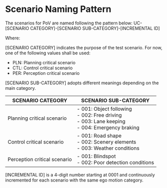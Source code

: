 # Scenario Naming Pattern

The scenarios for PoV are named following the pattern below:
UC-[SCENARIO CATEGORY]-[SCENARIO SUB-CATEGORY]-[INCREMENTAL ID]

Where:

[SCENARIO CATEGORY] indicates the purpose of the test scenario. For now, one of the following values shall be used:
- PLN: Planning critical scenario
- CTL: Control critical scenario
- PER: Perception critical scenario

[SCENARIO SUB-CATEGORY] adopts different meanings depending on the main category. 

| SCENARIO CATEGORY             | SCENARIO SUB-CATEGORY |
| ----------------------------- | --------------------- |
| Planning critical scenario    | - 001: Object following<br>- 002: Free driving<br>- 003: Lane keeping<br>- 004: Emergency braking |
| Control critical scenario     | - 001: Road shape<br>- 002: Scenery elements<br>- 003: Weather conditions |
| Perception critical scenario  | - 001: Blindspot<br>- 002: Poor detection conditions |

[INCREMENTAL ID] is a 4-digit number starting at 0001 and continuously incremented for each scenario with the same ego motion category.